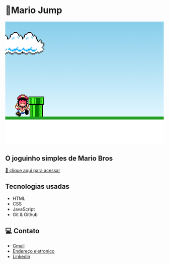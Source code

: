 # 📌Mario Jump 

![preview](./.github/Preview.png)

## O joguinho simples de Mario Bros

[🔗 clique aqui para acessar]()

## Tecnologias usadas

- HTML
- CSS
- JavaScript
- Git & Github

## 💻 Contato
- [Gmail](aldevan.santos@gmail.com)
- [Endereço eletronico](https://linktr.ee/aldevan7)
- [Linkedin](https://www.linkedin.com/in/aldevan7/)